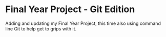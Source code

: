 # Final Year Project - Git Edition
Adding and updating my Final Year Project, this time also using command line Git to help get to grips with it.
